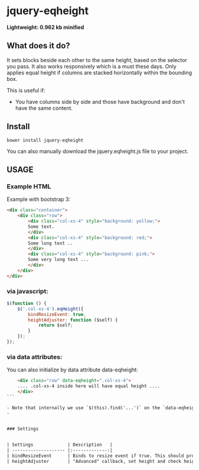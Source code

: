 # jquery-eqheight

**Lightweight: 0.962 kb minified**

## What does it do?

It sets blocks beside each other to the same height, based on the selector you pass. It
also works responsively which is a must these days. Only applies equal height if columns are stacked horizontally within
the bounding box.


This is useful if:

- You have columns side by side and those have background and don't have the same content.


## Install


```
bower install jquery-eqheight
```

You can also manually download the jquery.eqheight.js file to your project.



## USAGE


### Example HTML

Example with bootstrap 3:

```html
<div class="container">
    <div class="row">
        <div class="col-xs-4" style="background: yellow;">
        Some text.
        </div>
        <div class="col-xs-4" style="background: red;">
        Some long text ..
        </div>
        <div class="col-xs-4" style="background: pink;">
        Some very long text ...
        </div>
    </div>
</div>
```

### via javascript:

```javascript
$(function () {
    $('.col-xs-4').eqHeight({
        bindResizeEvent: true,
        heightAdjuster: function ($self) {
            return $self;
        }
    });
});
```

### via data attributes:

You can also initialize by data attribute data-eqheight:

````html
    <div class="row" data-eqheight=".col-xs-4">
    .... .col-xs-4 inside here will have equal height ....
    </div>
```

- Note that internally we use `$(this).find('...')` on the `data-eqheight` attribute so only children of the container will be found. This is useful so you don't apply the rules globally.
- 


### Settings


| Settings             | Description   |
| -------------------- |:-------------:|
| bindResizeEvent      | Binds to resize event if true. This should probably be done, if you have a responsive site. if not disable it (better performance). |
| heightAdjuster       | "Advanced" callback, set height and check height on parent or child of the selector passed to the plugin.   |

